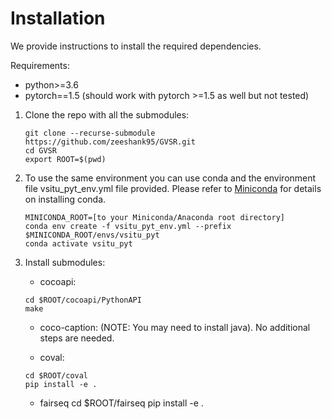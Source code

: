 # Installation

We provide instructions to install the required dependencies.

Requirements:
+ python>=3.6
+ pytorch==1.5 (should work with pytorch >=1.5 as well but not tested)

1. Clone the repo with all the submodules:
    ```
    git clone --recurse-submodule https://github.com/zeeshank95/GVSR.git
    cd GVSR
    export ROOT=$(pwd)
    ```

2. To use the same environment you can use conda and the environment file vsitu_pyt_env.yml file provided.
Please refer to [Miniconda](https://docs.conda.io/en/latest/miniconda.html) for details on installing conda.

    ```
    MINICONDA_ROOT=[to your Miniconda/Anaconda root directory]
    conda env create -f vsitu_pyt_env.yml --prefix $MINICONDA_ROOT/envs/vsitu_pyt
    conda activate vsitu_pyt
    ```

3. Install submodules:

    + cocoapi:
    ```
    cd $ROOT/cocoapi/PythonAPI
    make
    ```
    + coco-caption: (NOTE: You may need to install java). No additional steps are needed.

    + coval:
    ```
    cd $ROOT/coval
    pip install -e .
    ```
    + fairseq
    cd $ROOT/fairseq
    pip install -e .
